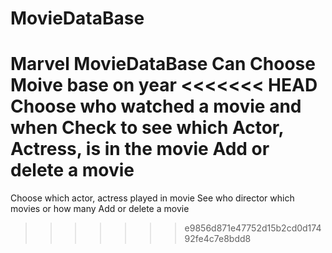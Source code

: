 # MovieDataBase
Marvel MovieDataBase
Can Choose Moive base on year 
<<<<<<< HEAD
Choose who watched a movie and when
Check to see which Actor, Actress, is in the movie
Add or delete a movie
=======
Choose which actor, actress played in movie
See who director which movies or how many
Add or delete a movie
>>>>>>> e9856d871e47752d15b2cd0d17492fe4c7e8bdd8
